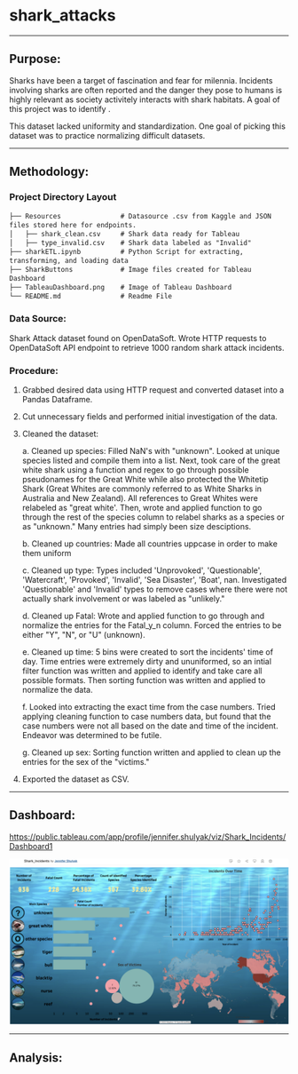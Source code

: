 # shark_attacks
______________________________________________________________________________

## Purpose:

Sharks have been a target of fascination and fear for milennia. Incidents involving sharks are often reported and the danger they pose to humans is highly relevant as society activitely interacts with shark habitats. A goal of this project was to identify . 

This dataset lacked uniformity and standardization. One goal of picking this dataset was to practice normalizing difficult datasets. 
______________________________________________________________________________

## Methodology:
### Project Directory Layout

    ├── Resources               # Datasource .csv from Kaggle and JSON files stored here for endpoints.
    │   ├── shark_clean.csv     # Shark data ready for Tableau
    │   ├── type_invalid.csv    # Shark data labeled as "Invalid"
    ├── sharkETL.ipynb          # Python Script for extracting, transforming, and loading data  
    ├── SharkButtons            # Image files created for Tableau Dashboard
    ├── TableauDashboard.png    # Image of Tableau Dashboard
    └── README.md               # Readme File
    
 ### Data Source:
 
 Shark Attack dataset found on OpenDataSoft.
 Wrote HTTP requests to OpenDataSoft API endpoint to retrieve 1000 random shark attack incidents.   
 
 ### Procedure:
 
 1. Grabbed desired data using HTTP request and converted dataset into a Pandas Dataframe.
 2. Cut unnecessary fields and performed initial investigation of the data.
 3. Cleaned the dataset:

    a. Cleaned up species: Filled NaN's with "unknown". Looked at unique species listed and compile them into a list. 
       Next, took care of the great white shark using a function and regex to go through possible pseudonames for the Great White while also protected the Whitetip Shark (Great Whites are commonly referred to as White Sharks in Australia and New Zealand). All references to Great Whites were relabeled as "great white'. Then, wrote and applied function to go through the rest of the species column to relabel sharks as a species or as "unknown." Many entries had simply been size desciptions. 
       
    b. Cleaned up countries: Made all countries uppcase in order to make them uniform
    
    c. Cleaned up type: Types included 'Unprovoked', 'Questionable', 'Watercraft', 'Provoked', 'Invalid',
       'Sea Disaster', 'Boat', nan. Investigated 'Questionable' and 'Invalid' types to remove cases where there were not actually shark involvement or was labeled as "unlikely."
       
    d. Cleaned up Fatal: Wrote and applied function to go through and normalize the entries for the Fatal_y_n column. Forced the entries to be either "Y", "N", or "U" (unknown). 
    
    e. Cleaned up time: 5 bins were created to sort the incidents' time of day. Time entries were extremely dirty and ununiformed, so an intial filter function was written and applied to identify and take care all possible formats. Then sorting function was written and applied to normalize the data. 
    
    f. Looked into extracting the exact time from the case numbers. Tried applying cleaning function to case numbers data, but found that the case numbers were not all based on the date and time of the incident. Endeavor was determined to be futile. 
    
    g. Cleaned up sex: Sorting function written and applied to clean up the entries for the sex of the "victims."
    
 4. Exported the dataset as CSV.
 ______________________________________________________________________________
 
  ## Dashboard:
  
  https://public.tableau.com/app/profile/jennifer.shulyak/viz/Shark_Incidents/Dashboard1
  
  ![Tableau Dashboard](TableauDashboard.png)
  
  _____________________________________________________________________________
  
  ## Analysis: 
